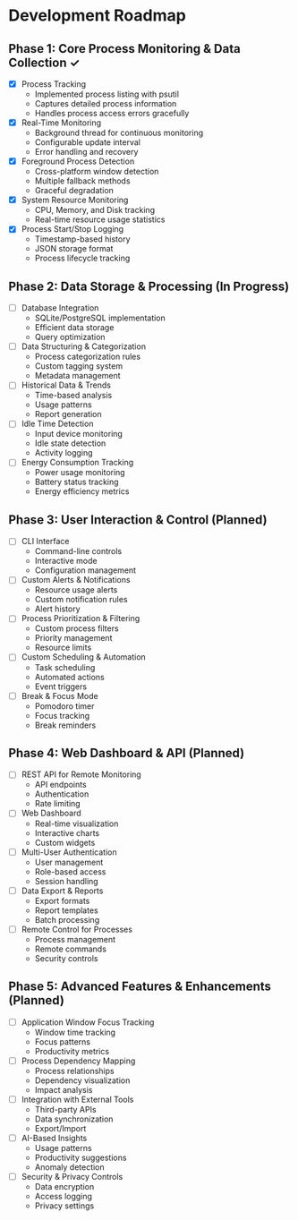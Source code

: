 # Development Roadmap

## Phase 1: Core Process Monitoring & Data Collection ✓

- [x] Process Tracking
  - Implemented process listing with psutil
  - Captures detailed process information
  - Handles process access errors gracefully
- [x] Real-Time Monitoring
  - Background thread for continuous monitoring
  - Configurable update interval
  - Error handling and recovery
- [x] Foreground Process Detection
  - Cross-platform window detection
  - Multiple fallback methods
  - Graceful degradation
- [x] System Resource Monitoring
  - CPU, Memory, and Disk tracking
  - Real-time resource usage statistics
- [x] Process Start/Stop Logging
  - Timestamp-based history
  - JSON storage format
  - Process lifecycle tracking

## Phase 2: Data Storage & Processing (In Progress)

- [ ] Database Integration
  - SQLite/PostgreSQL implementation
  - Efficient data storage
  - Query optimization
- [ ] Data Structuring & Categorization
  - Process categorization rules
  - Custom tagging system
  - Metadata management
- [ ] Historical Data & Trends
  - Time-based analysis
  - Usage patterns
  - Report generation
- [ ] Idle Time Detection
  - Input device monitoring
  - Idle state detection
  - Activity logging
- [ ] Energy Consumption Tracking
  - Power usage monitoring
  - Battery status tracking
  - Energy efficiency metrics

## Phase 3: User Interaction & Control (Planned)

- [ ] CLI Interface
  - Command-line controls
  - Interactive mode
  - Configuration management
- [ ] Custom Alerts & Notifications
  - Resource usage alerts
  - Custom notification rules
  - Alert history
- [ ] Process Prioritization & Filtering
  - Custom process filters
  - Priority management
  - Resource limits
- [ ] Custom Scheduling & Automation
  - Task scheduling
  - Automated actions
  - Event triggers
- [ ] Break & Focus Mode
  - Pomodoro timer
  - Focus tracking
  - Break reminders

## Phase 4: Web Dashboard & API (Planned)

- [ ] REST API for Remote Monitoring
  - API endpoints
  - Authentication
  - Rate limiting
- [ ] Web Dashboard
  - Real-time visualization
  - Interactive charts
  - Custom widgets
- [ ] Multi-User Authentication
  - User management
  - Role-based access
  - Session handling
- [ ] Data Export & Reports
  - Export formats
  - Report templates
  - Batch processing
- [ ] Remote Control for Processes
  - Process management
  - Remote commands
  - Security controls

## Phase 5: Advanced Features & Enhancements (Planned)

- [ ] Application Window Focus Tracking
  - Window time tracking
  - Focus patterns
  - Productivity metrics
- [ ] Process Dependency Mapping
  - Process relationships
  - Dependency visualization
  - Impact analysis
- [ ] Integration with External Tools
  - Third-party APIs
  - Data synchronization
  - Export/Import
- [ ] AI-Based Insights
  - Usage patterns
  - Productivity suggestions
  - Anomaly detection
- [ ] Security & Privacy Controls
  - Data encryption
  - Access logging
  - Privacy settings
